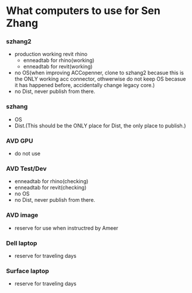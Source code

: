 # What computers to use for Sen Zhang

### szhang2
- production working revit rhino
    - enneadtab for rhino(working)
    - enneadtab for revit(working)
- no OS(when improving ACCopenner, clone to szhang2 becasue this is the ONLY working acc connector, othwerwise do not keep OS becasue it has happened before, accidentally change legacy core.)
- no Dist, never publish from there.

### szhang
- OS
- Dist.(This should be the ONLY place for Dist, the only place to publish.)

### AVD GPU
- do not use

### AVD Test/Dev
- enneadtab for rhino(checking)
- enneadtab for revit(checking)
- no OS
- no Dist, never publish from there.

### AVD image
- reserve for use when instructred by Ameer

### Dell laptop
- reserve for traveling days


### Surface laptop
- reserve for traveling days
